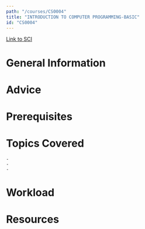 ```yaml
---
path: "/courses/CS0004"
title: "INTRODUCTION TO COMPUTER PROGRAMMING-BASIC"
id: "CS0004"
---
```

[Link to SCI]("http://courses.sci.pitt.edu/courses/courses/view/CS-0004")

# General Information

# Advice


# Prerequisites
<!-- PREREQ_REPLACEMENT (Do not remove) -->

<!-- END PREREQ_REPLACEMENT (Do not remove) -->
# Topics Covered
	- 
	-
	-
# Workload

<!-- TESTIMONIALS
# Testimonials
This gets replaced with Gatsby, its
data comes from Google Sheets for easier
editing!
-->

# Resources
